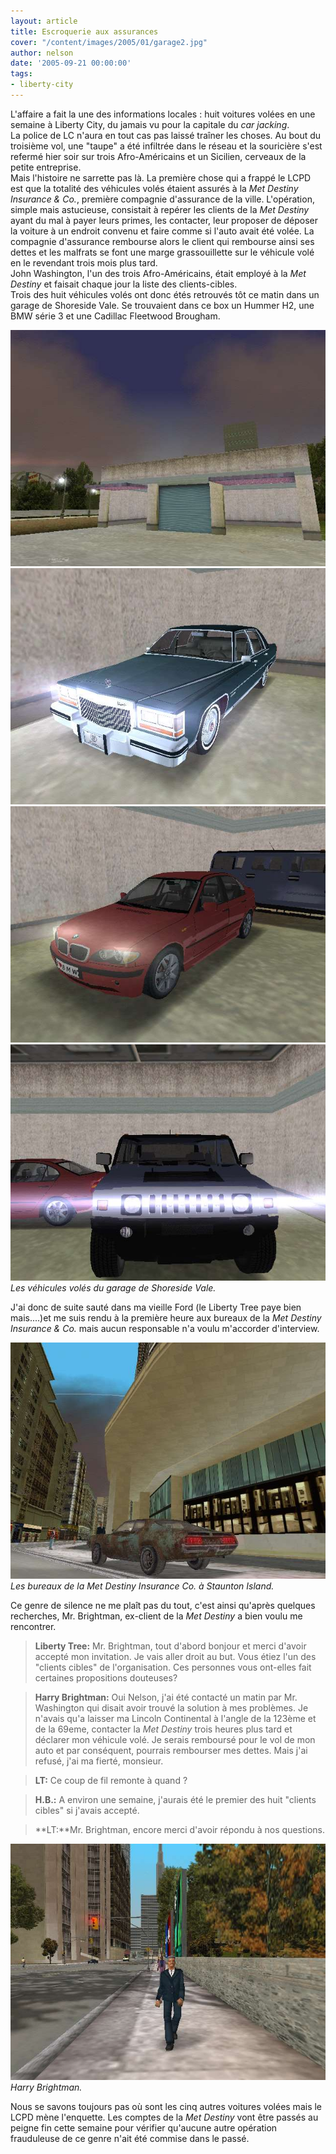 ```yaml
---
layout: article
title: Escroquerie aux assurances
cover: "/content/images/2005/01/garage2.jpg"
author: nelson
date: '2005-09-21 00:00:00'
tags:
- liberty-city
---
```


L'affaire a fait la une des informations locales : huit voitures volées en une semaine à Liberty City, du jamais vu pour la capitale du _car jacking_.  
La police de LC n'aura en tout cas pas laissé traîner les choses. Au bout du troisième vol, une "taupe" a été infiltrée dans le réseau et la souricière s'est refermé hier soir sur trois Afro-Américains et un Sicilien, cerveaux de la petite entreprise.  
Mais l'histoire ne sarrette pas là. La première chose qui a frappé le LCPD est que la totalité des véhicules volés étaient assurés à la _Met Destiny Insurance & Co._, première compagnie d'assurance de la ville. L'opération, simple mais astucieuse, consistait à repérer les clients de la _Met Destiny_ ayant du mal à payer leurs primes, les contacter, leur proposer de déposer la voiture à un endroit convenu et faire comme si l'auto avait été volée. La compagnie d'assurance rembourse alors le client qui rembourse ainsi ses dettes et les malfrats se font une marge grassouillette sur le véhicule volé en le revendant trois mois plus tard.  
John Washington, l'un des trois Afro-Américains, était employé à la _Met Destiny_ et faisait chaque jour la liste des clients-cibles.  
Trois des huit véhicules volés ont donc étés retrouvés tôt ce matin dans un garage de Shoreside Vale. Se trouvaient dans ce box un Hummer H2, une BMW série 3 et une Cadillac Fleetwood Brougham.

![](/content/images/2005/01/garage1.jpg)
![](/content/images/2005/01/garage3.jpg)
![](/content/images/2005/01/garage4.jpg)
![Les véhicules volés du garage de Shoreside Vale.](/content/images/2005/01/garage5.jpg)
_Les véhicules volés du garage de Shoreside Vale._

J'ai donc de suite sauté dans ma vieille Ford (le Liberty Tree paye bien mais....)et me suis rendu à la première heure aux bureaux de la _Met Destiny Insurance & Co._ mais aucun responsable n'a voulu m'accorder d'interview.

![Les bureaux de la Met Destiny Insurance Co. à Staunton Island.](/content/images/2005/01/metdestiny.jpg)
_Les bureaux de la Met Destiny Insurance Co. à Staunton Island._

Ce genre de silence ne me plaît pas du tout, c'est ainsi qu'après quelques recherches, Mr. Brightman, ex-client de la _Met Destiny_ a bien voulu me rencontrer.

> **Liberty Tree:** Mr. Brightman, tout d'abord bonjour et merci d'avoir accepté mon invitation. Je vais aller droit au but. Vous étiez l'un des "clients cibles" de l'organisation. Ces personnes vous ont-elles fait certaines propositions douteuses?

> **Harry Brightman:** Oui Nelson, j'ai été contacté un matin par Mr. Washington qui disait avoir trouvé la solution à mes problèmes. Je n'avais qu'a laisser ma Lincoln Continental à l'angle de la 123ème et de la 69eme, contacter la _Met Destiny_ trois heures plus tard et déclarer mon véhicule volé. Je serais remboursé pour le vol de mon auto et par conséquent, pourrais rembourser mes dettes. Mais j'ai refusé, j'ai ma fierté, monsieur.

> **LT:** Ce coup de fil remonte à quand ?

> **H.B.:** A environ une semaine, j'aurais été le premier des huit "clients cibles" si j'avais accepté.

> \*\*LT:\*\*Mr. Brightman, encore merci d'avoir répondu à nos questions.

![Harry Brightman.](/content/images/2005/01/harry.jpg)
_Harry Brightman._

Nous se savons toujours pas où sont les cinq autres voitures volées mais le LCPD mène l'enquette. Les comptes de la _Met Destiny_ vont être passés au peigne fin cette semaine pour vérifier qu'aucune autre opération frauduleuse de ce genre n'ait été commise dans le passé.